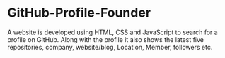 # GitHub-Profile-Founder
A website is developed using HTML, CSS and JavaScript to search for a profile on GitHub. Along with the profile it also shows the latest five repositories, company, website/blog, Location, Member, followers etc.
